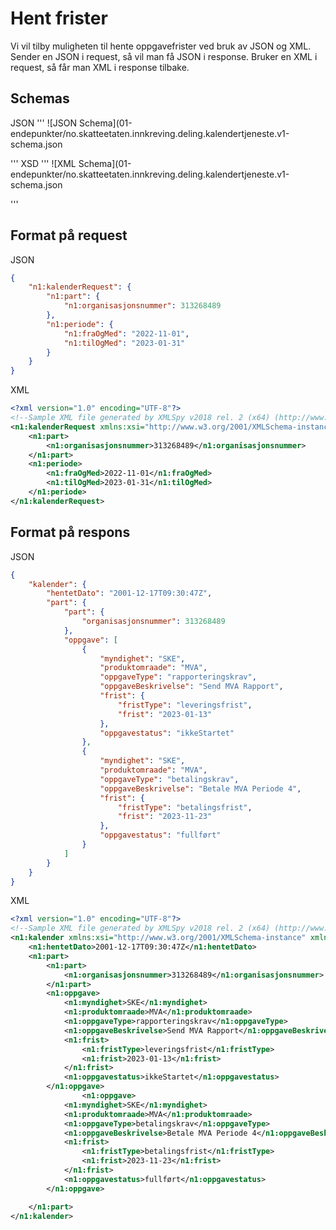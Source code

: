 # Hent frister

Vi vil tilby muligheten til hente oppgavefrister ved bruk av JSON og XML. Sender en JSON i request, så vil man få JSON i response. Bruker en XML i request, så får man XML i response tilbake.

## Schemas
JSON
'''
![JSON Schema](01-endepunkter/no.skatteetaten.innkreving.deling.kalendertjeneste.v1-schema.json

'''
XSD
'''
![XML Schema](01-endepunkter/no.skatteetaten.innkreving.deling.kalendertjeneste.v1-schema.json

'''

## Format på request

JSON

```json
{
	"n1:kalenderRequest": {
		"n1:part": {
			"n1:organisasjonsnummer": 313268489
		},
		"n1:periode": {
			"n1:fraOgMed": "2022-11-01",
			"n1:tilOgMed": "2023-01-31"
		}
	}
}
```

XML

```xml
<?xml version="1.0" encoding="UTF-8"?>
<!--Sample XML file generated by XMLSpy v2018 rel. 2 (x64) (http://www.altova.com)-->
<n1:kalenderRequest xmlns:xsi="http://www.w3.org/2001/XMLSchema-instance" xmlns:n1="no:skatteetaten:innkreving:deling:kalendertjeneste:v1" xsi:schemaLocation="no:skatteetaten:innkreving:deling:kalendertjeneste:v1 no.skatteetaten.innkreving.deling.kalendertjeneste.v1.xsd">
	<n1:part>
		<n1:organisasjonsnummer>313268489</n1:organisasjonsnummer>
	</n1:part>
	<n1:periode>
		<n1:fraOgMed>2022-11-01</n1:fraOgMed>
		<n1:tilOgMed>2023-01-31</n1:tilOgMed>
	</n1:periode>
</n1:kalenderRequest>


```


## Format på respons

JSON

```json
{
	"kalender": {
		"hentetDato": "2001-12-17T09:30:47Z",
		"part": {
			"part": {
				"organisasjonsnummer": 313268489
			},
			"oppgave": [
				{
					"myndighet": "SKE",
					"produktomraade": "MVA",
					"oppgaveType": "rapporteringskrav",
					"oppgaveBeskrivelse": "Send MVA Rapport",
					"frist": {
						"fristType": "leveringsfrist",
						"frist": "2023-01-13"
					},
					"oppgavestatus": "ikkeStartet"
				},
				{
					"myndighet": "SKE",
					"produktomraade": "MVA",
					"oppgaveType": "betalingskrav",
					"oppgaveBeskrivelse": "Betale MVA Periode 4",
					"frist": {
						"fristType": "betalingsfrist",
						"frist": "2023-11-23"
					},
					"oppgavestatus": "fullført"
				}
			]
		}
	}
}
```


XML

```xml
<?xml version="1.0" encoding="UTF-8"?>
<!--Sample XML file generated by XMLSpy v2018 rel. 2 (x64) (http://www.altova.com)-->
<n1:kalender xmlns:xsi="http://www.w3.org/2001/XMLSchema-instance" xmlns:n1="no:skatteetaten:innkreving:deling:kalendertjeneste:v1" xsi:schemaLocation="no:skatteetaten:innkreving:deling:kalendertjeneste:v1 no.skatteetaten.innkreving.deling.kalendertjeneste.v1.xsd">
	<n1:hentetDato>2001-12-17T09:30:47Z</n1:hentetDato>
	<n1:part>
		<n1:part>
			<n1:organisasjonsnummer>313268489</n1:organisasjonsnummer>
		</n1:part>
		<n1:oppgave>
			<n1:myndighet>SKE</n1:myndighet>
			<n1:produktomraade>MVA</n1:produktomraade>
			<n1:oppgaveType>rapporteringskrav</n1:oppgaveType>
			<n1:oppgaveBeskrivelse>Send MVA Rapport</n1:oppgaveBeskrivelse>
			<n1:frist>
				<n1:fristType>leveringsfrist</n1:fristType>
				<n1:frist>2023-01-13</n1:frist>
			</n1:frist>
			<n1:oppgavestatus>ikkeStartet</n1:oppgavestatus>
		</n1:oppgave>
				<n1:oppgave>
			<n1:myndighet>SKE</n1:myndighet>
			<n1:produktomraade>MVA</n1:produktomraade>
			<n1:oppgaveType>betalingskrav</n1:oppgaveType>
			<n1:oppgaveBeskrivelse>Betale MVA Periode 4</n1:oppgaveBeskrivelse>
			<n1:frist>
				<n1:fristType>betalingsfrist</n1:fristType>
				<n1:frist>2023-11-23</n1:frist>
			</n1:frist>
			<n1:oppgavestatus>fullført</n1:oppgavestatus>
		</n1:oppgave>

	</n1:part>
</n1:kalender>
```
